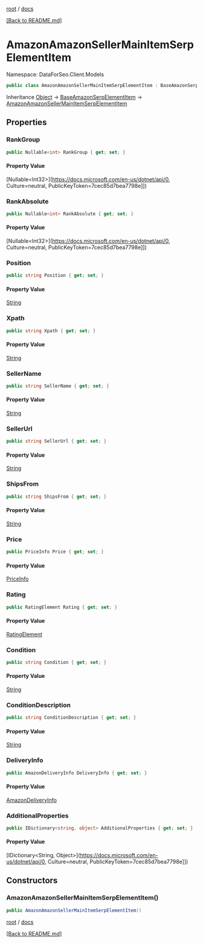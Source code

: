 [root](./../ "root") / [docs](./ "docs")

[[Back to README.md]](./../README.md "[Back to README.md]")

# AmazonAmazonSellerMainItemSerpElementItem

Namespace: DataForSeo.Client.Models

```csharp
public class AmazonAmazonSellerMainItemSerpElementItem : BaseAmazonSerpElementItem
```

Inheritance [Object](https://docs.microsoft.com/en-us/dotnet/api/Object) → [BaseAmazonSerpElementItem](./BaseAmazonSerpElementItem.md) → [AmazonAmazonSellerMainItemSerpElementItem](./AmazonAmazonSellerMainItemSerpElementItem.md)

## Properties

### **RankGroup**

```csharp
public Nullable<int> RankGroup { get; set; }
```

#### Property Value

[Nullable&lt;Int32&gt;](https://docs.microsoft.com/en-us/dotnet/api/0, Culture=neutral, PublicKeyToken=7cec85d7bea7798e]])<br>

### **RankAbsolute**

```csharp
public Nullable<int> RankAbsolute { get; set; }
```

#### Property Value

[Nullable&lt;Int32&gt;](https://docs.microsoft.com/en-us/dotnet/api/0, Culture=neutral, PublicKeyToken=7cec85d7bea7798e]])<br>

### **Position**

```csharp
public string Position { get; set; }
```

#### Property Value

[String](https://docs.microsoft.com/en-us/dotnet/api/String)<br>

### **Xpath**

```csharp
public string Xpath { get; set; }
```

#### Property Value

[String](https://docs.microsoft.com/en-us/dotnet/api/String)<br>

### **SellerName**

```csharp
public string SellerName { get; set; }
```

#### Property Value

[String](https://docs.microsoft.com/en-us/dotnet/api/String)<br>

### **SellerUrl**

```csharp
public string SellerUrl { get; set; }
```

#### Property Value

[String](https://docs.microsoft.com/en-us/dotnet/api/String)<br>

### **ShipsFrom**

```csharp
public string ShipsFrom { get; set; }
```

#### Property Value

[String](https://docs.microsoft.com/en-us/dotnet/api/String)<br>

### **Price**

```csharp
public PriceInfo Price { get; set; }
```

#### Property Value

[PriceInfo](./PriceInfo.md)<br>

### **Rating**

```csharp
public RatingElement Rating { get; set; }
```

#### Property Value

[RatingElement](./RatingElement.md)<br>

### **Condition**

```csharp
public string Condition { get; set; }
```

#### Property Value

[String](https://docs.microsoft.com/en-us/dotnet/api/String)<br>

### **ConditionDescription**

```csharp
public string ConditionDescription { get; set; }
```

#### Property Value

[String](https://docs.microsoft.com/en-us/dotnet/api/String)<br>

### **DeliveryInfo**

```csharp
public AmazonDeliveryInfo DeliveryInfo { get; set; }
```

#### Property Value

[AmazonDeliveryInfo](./AmazonDeliveryInfo.md)<br>

### **AdditionalProperties**

```csharp
public IDictionary<string, object> AdditionalProperties { get; set; }
```

#### Property Value

[IDictionary&lt;String, Object&gt;](https://docs.microsoft.com/en-us/dotnet/api/0, Culture=neutral, PublicKeyToken=7cec85d7bea7798e]])<br>

## Constructors

### **AmazonAmazonSellerMainItemSerpElementItem()**

```csharp
public AmazonAmazonSellerMainItemSerpElementItem()
```

[root](./../ "root") / [docs](./ "docs")

[[Back to README.md]](./../README.md "[Back to README.md]")